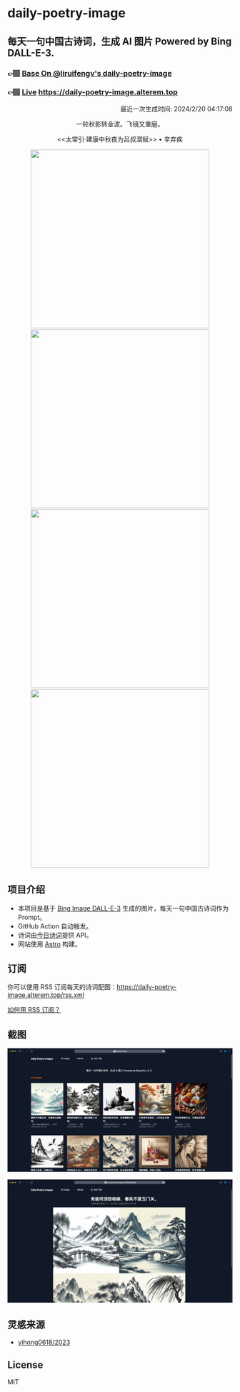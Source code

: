 
# daily-poetry-image

## 每天一句中国古诗词，生成 AI 图片 Powered by Bing DALL-E-3.

### 👉🏽 [Base On @liruifengv's daily-poetry-image](https://github.com/liruifengv/daily-poetry-image)

### 👉🏽 [Live](https://daily-poetry-image.alterem.top/) https://daily-poetry-image.alterem.top

<p align="right">
  最近一次生成时间: 2024/2/20 04:17:08
</p>
<p align="center">
一轮秋影转金波。飞镜又重磨。
</p>
<p align="center">
<<太常引·建康中秋夜为吕叔潜赋>> • 辛弃疾
</p>
<p align="center">
<img src="https://tse2.mm.bing.net/th/id/OIG1.F0ZANepNBN089Jltv9fu" height="400" width="400" />
<img src="https://tse1.mm.bing.net/th/id/OIG1.hWL2fOwrtaLYJjRE81uf" height="400" width="400" />
<img src="https://tse1.mm.bing.net/th/id/OIG1.pVJXkoMF54etSkT9kw9e" height="400" width="400" />
<img src="https://tse2.mm.bing.net/th/id/OIG1.I4iaZECdQta2mPMI_Qof" height="400" width="400" />
</p>

## 项目介绍

-   本项目是基于 [Bing Image DALL-E-3](https://www.bing.com/images/create) 生成的图片，每天一句中国古诗词作为 Prompt。
-   GitHub Action 自动触发。
-   诗词由[今日诗词](https://www.jinrishici.com/)提供 API。
-   网站使用 [Astro](https://astro.build) 构建。

## 订阅

你可以使用 RSS 订阅每天的诗词配图：https://daily-poetry-image.alterem.top/rss.xml

[如何用 RSS 订阅？](https://zhuanlan.zhihu.com/p/55026716)

## 截图

![图片列表](./screenshots/Snipaste_2023-12-28_21-00-26.png)

![图片详情](./screenshots/Snipaste_2023-12-28_21-00-53.png)

## 灵感来源

-   [yihong0618/2023](https://github.com/yihong0618/2023)

## License

MIT

